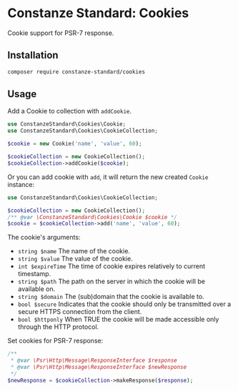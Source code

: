 # Constanze Standard: Cookies
Cookie support for PSR-7 response.

## Installation
```sh
composer require constanze-standard/cookies
```

## Usage
Add a Cookie to collection with `addCookie`.
```php
use ConstanzeStandard\Cookies\Cookie;
use ConstanzeStandard\Cookies\CookieCollection;

$cookie = new Cookie('name', 'value', 60);

$cookieCollection = new CookieCollection();
$cookieCollection->addCookie($cookie);
```

Or you can add cookie with `add`, it will return the new created `Cookie` instance:
```php
use ConstanzeStandard\Cookies\CookieCollection;

$cookieCollection = new CookieCollection();
/** @var \ConstanzeStandard\Cookies\Cookie $cookie */
$cookie = $cookieCollection->add('name', 'value', 60);
```

The cookie's arguments:
- `string $name` The name of the cookie.
- `string $value` The value of the cookie.
- `int $expireTime` The time of cookie expires relatively to current timestamp.
- `string $path` The path on the server in which the cookie will be available on.
- `string $domain` The (sub)domain that the cookie is available to.
- `bool $secure` Indicates that the cookie should only be transmitted over a secure HTTPS connection from the client.
- `bool $httponly` When TRUE the cookie will be made accessible only through the HTTP protocol.

Set cookies for PSR-7 response:
```php
/**
 * @var \Psr\Http\Message\ResponseInterface $response
 * @var \Psr\Http\Message\ResponseInterface $newResponse
 */
$newResponse = $cookieCollection->makeResponse($response);
```
